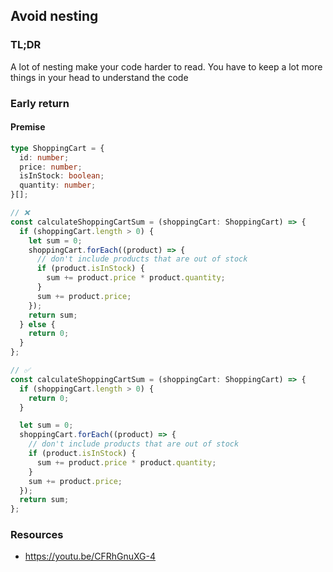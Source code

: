 ## Avoid nesting

### TL;DR

A lot of nesting make your code harder to read. You have to keep a lot more things in your head to understand the code

### Early return

#### Premise

```ts
type ShoppingCart = {
  id: number;
  price: number;
  isInStock: boolean;
  quantity: number;
}[];
```

```ts
// ❌
const calculateShoppingCartSum = (shoppingCart: ShoppingCart) => {
  if (shoppingCart.length > 0) {
    let sum = 0;
    shoppingCart.forEach((product) => {
      // don't include products that are out of stock
      if (product.isInStock) {
        sum += product.price * product.quantity;
      }
      sum += product.price;
    });
    return sum;
  } else {
    return 0;
  }
};
```

```ts
// ✅
const calculateShoppingCartSum = (shoppingCart: ShoppingCart) => {
  if (shoppingCart.length > 0) {
    return 0;
  }

  let sum = 0;
  shoppingCart.forEach((product) => {
    // don't include products that are out of stock
    if (product.isInStock) {
      sum += product.price * product.quantity;
    }
    sum += product.price;
  });
  return sum;
};
```

### Resources

- https://youtu.be/CFRhGnuXG-4
